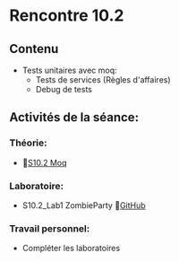 # Rencontre 10.2

## Contenu
- Tests unitaires avec moq:   
  - Tests de services (Règles d'affaires) 
  - Debug de tests 

## Activités de la séance: 

### Théorie:  
- 🔗[S10.2 Moq](https://cegepedouardmontpetit.sharepoint.com/:p:/r/sites/EDU-E23-420BW5EM-06139/Supports%20de%20cours/10.2%20Tests%20Unitaires%20Moq/S10.2%20Moq.pptx?d=w17cfb044b44d457d9325b5a08440d6d9&csf=1&web=1&e=Hq3Q17)

<!-- ### Démo guidée:
- S10.2_Demo CrazyBooks Faites un *Fork*🔗‍💥[GitHub](BRISE) -->
### Laboratoire:
- S10.2_Lab1 ZombieParty 🔗[GitHub](https://github.com/ProgWebTransFC/S10.2_Lab1) 

### Travail personnel: 
- Compléter les laboratoires 
